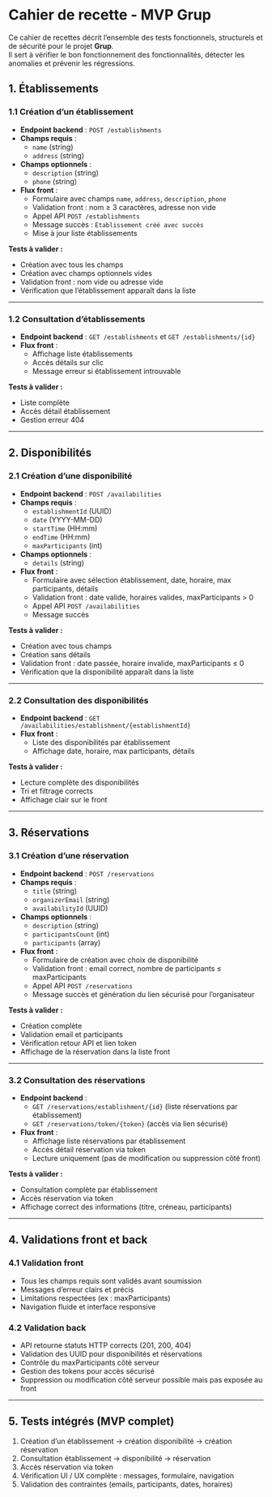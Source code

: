# Cahier de recette - MVP Grup
Ce cahier de recettes décrit l’ensemble des tests fonctionnels, structurels et de sécurité pour le projet **Grup**.  
Il sert à vérifier le bon fonctionnement des fonctionnalités, détecter les anomalies et prévenir les régressions.

## 1. Établissements

### 1.1 Création d’un établissement
- **Endpoint backend** : `POST /establishments`
- **Champs requis** : 
  - `name` (string)
  - `address` (string)
- **Champs optionnels** :
  - `description` (string)
  - `phone` (string)
- **Flux front** :
  - Formulaire avec champs `name`, `address`, `description`, `phone`
  - Validation front : nom ≥ 3 caractères, adresse non vide
  - Appel API `POST /establishments`
  - Message succès : `Établissement créé avec succès`
  - Mise à jour liste établissements

**Tests à valider :**
- Création avec tous les champs
- Création avec champs optionnels vides
- Validation front : nom vide ou adresse vide
- Vérification que l’établissement apparaît dans la liste

---

### 1.2 Consultation d’établissements
- **Endpoint backend** : `GET /establishments` et `GET /establishments/{id}`
- **Flux front** :
  - Affichage liste établissements
  - Accès détails sur clic
  - Message erreur si établissement introuvable

**Tests à valider :**
- Liste complète
- Accès détail établissement
- Gestion erreur 404

---

## 2. Disponibilités

### 2.1 Création d’une disponibilité
- **Endpoint backend** : `POST /availabilities`
- **Champs requis** : 
  - `establishmentId` (UUID)
  - `date` (YYYY-MM-DD)
  - `startTime` (HH:mm)
  - `endTime` (HH:mm)
  - `maxParticipants` (int)
- **Champs optionnels** : 
  - `details` (string)
- **Flux front** :
  - Formulaire avec sélection établissement, date, horaire, max participants, détails
  - Validation front : date valide, horaires valides, maxParticipants > 0
  - Appel API `POST /availabilities`
  - Message succès

**Tests à valider :**
- Création avec tous champs
- Création sans détails
- Validation front : date passée, horaire invalide, maxParticipants ≤ 0
- Vérification que la disponibilité apparaît dans la liste

---

### 2.2 Consultation des disponibilités
- **Endpoint backend** : `GET /availabilities/establishment/{establishmentId}`
- **Flux front** :
  - Liste des disponibilités par établissement
  - Affichage date, horaire, max participants, détails

**Tests à valider :**
- Lecture complète des disponibilités
- Tri et filtrage corrects
- Affichage clair sur le front

---

## 3. Réservations

### 3.1 Création d’une réservation
- **Endpoint backend** : `POST /reservations`
- **Champs requis** : 
  - `title` (string)
  - `organizerEmail` (string)
  - `availabilityId` (UUID)
- **Champs optionnels** : 
  - `description` (string)
  - `participantsCount` (int)
  - `participants` (array)
- **Flux front** :
  - Formulaire de création avec choix de disponibilité
  - Validation front : email correct, nombre de participants ≤ maxParticipants
  - Appel API `POST /reservations`
  - Message succès et génération du lien sécurisé pour l’organisateur

**Tests à valider :**
- Création complète
- Validation email et participants
- Vérification retour API et lien token
- Affichage de la réservation dans la liste front

---

### 3.2 Consultation des réservations
- **Endpoint backend** : 
  - `GET /reservations/establishment/{id}` (liste réservations par établissement)
  - `GET /reservations/token/{token}` (accès via lien sécurisé)
- **Flux front** :
  - Affichage liste réservations par établissement
  - Accès détail réservation via token
  - Lecture uniquement (pas de modification ou suppression côté front)

**Tests à valider :**
- Consultation complète par établissement
- Accès réservation via token
- Affichage correct des informations (titre, créneau, participants)

---

## 4. Validations front et back

### 4.1 Validation front
- Tous les champs requis sont validés avant soumission
- Messages d’erreur clairs et précis
- Limitations respectées (ex : maxParticipants)
- Navigation fluide et interface responsive

### 4.2 Validation back
- API retourne statuts HTTP corrects (201, 200, 404)
- Validation des UUID pour disponibilités et réservations
- Contrôle du maxParticipants côté serveur
- Gestion des tokens pour accès sécurisé
- Suppression ou modification côté serveur possible mais pas exposée au front

---

## 5. Tests intégrés (MVP complet)
1. Création d’un établissement → création disponibilité → création réservation
2. Consultation établissement → disponibilité → réservation
3. Accès réservation via token
4. Vérification UI / UX complète : messages, formulaire, navigation
5. Validation des contraintes (emails, participants, dates, horaires)

